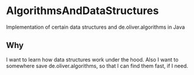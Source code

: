 # AlgorithmsAndDataStructures
Implementation of certain data structures and de.oliver.algorithms in Java

## Why
I want to learn how data structures work under the hood.
Also I want to somewhere save de.oliver.algorithms, so that I can find them fast, if I need.